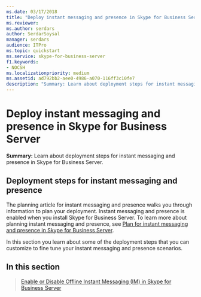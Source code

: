 ```yaml
---
ms.date: 03/17/2018
title: "Deploy instant messaging and presence in Skype for Business Server"
ms.reviewer: 
ms.author: serdars
author: SerdarSoysal
manager: serdars
audience: ITPro
ms.topic: quickstart
ms.service: skype-for-business-server
f1.keywords:
- NOCSH
ms.localizationpriority: medium
ms.assetid: ad792bb2-aee0-4986-a070-116ff3c10fe7
description: "Summary: Learn about deployment steps for instant messaging and presence in Skype for Business Server."
---
```


# Deploy instant messaging and presence in Skype for Business Server
 
**Summary:** Learn about deployment steps for instant messaging and presence in Skype for Business Server.
  
## Deployment steps for instant messaging and presence

The planning article for instant messaging and presence walks you through information to plan your deployment. Instant messaging and presence is enabled when you install Skype for Business Server. To learn more about planning instant messaging and presence, see [Plan for instant messaging and presence in Skype for Business Server](../../plan-your-deployment/instant-messaging-and-presence.md).
  
In this section you learn about some of the deployment steps that you can customize to fine tune your instant messaging and presence scenarios.
  
## In this section

> [Enable or Disable Offline Instant Messaging (IM) in Skype for Business Server](enable-or-disable-offline-im.md)
    


